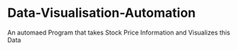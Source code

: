 # Data-Visualisation-Automation
An automaed Program that takes Stock Price Information and Visualizes this Data
